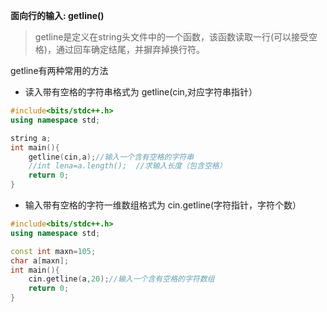 **面向行的输入: getline()**
> getline是定义在string头文件中的一个函数，该函数读取一行(可以接受空格)，通过回车确定结尾，并摒弃掉换行符。

getline有两种常用的方法
- 读入带有空格的字符串格式为 getline(cin,对应字符串指针）
```cpp
#include<bits/stdc++.h>
using namespace std;

string a;
int main(){
	getline(cin,a);//输入一个含有空格的字符串
	//int lena=a.length();  //求输入长度（包含空格）
	return 0;
}
```
- 输入带有空格的字符一维数组格式为 cin.getline(字符指针，字符个数）
```cpp
#include<bits/stdc++.h>
using namespace std;

const int maxn=105;
char a[maxn];
int main(){
	cin.getline(a,20);//输入一个含有空格的字符数组
	return 0;
}
```
